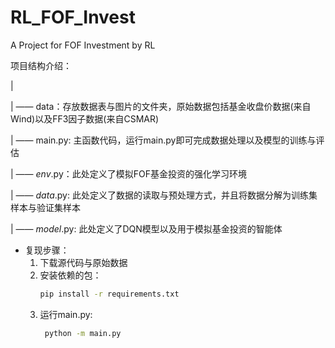 # RL_FOF_Invest
A Project for FOF Investment by RL

项目结构介绍：

|

| —— data：存放数据表与图片的文件夹，原始数据包括基金收盘价数据(来自Wind)以及FF3因子数据(来自CSMAR)

| —— main.py: 主函数代码，运行main.py即可完成数据处理以及模型的训练与评估

| —— _env_.py：此处定义了模拟FOF基金投资的强化学习环境

| —— _data_.py: 此处定义了数据的读取与预处理方式，并且将数据分解为训练集样本与验证集样本

| —— _model_.py: 此处定义了DQN模型以及用于模拟基金投资的智能体

+ 复现步骤：
  1. 下载源代码与原始数据
  2. 安装依赖的包：
     ```bash
     pip install -r requirements.txt
     ```
  4. 运行main.py:
     ```bash
      python -m main.py
    ```

